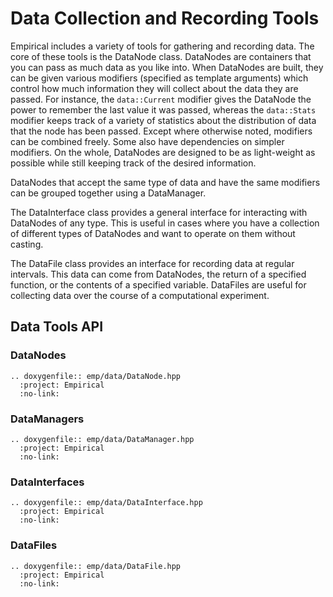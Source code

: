 # Data Collection and Recording Tools

Empirical includes a variety of tools for gathering and recording data.
The core of these tools is the DataNode class. DataNodes are containers
that you can pass as much data as you like into. When DataNodes are
built, they can be given various modifiers (specified as template
arguments) which control how much information they will collect about
the data they are passed. For instance, the `data::Current` modifier
gives the DataNode the power to remember the last value it was passed,
whereas the `data::Stats` modifier keeps track of a variety of
statistics about the distribution of data that the node has been
passed. Except where otherwise noted, modifiers can be combined freely.
Some also have dependencies on simpler modifiers. On the whole,
DataNodes are designed to be as light-weight as possible while still
keeping track of the desired information.

DataNodes that accept the same type of data and have the same modifiers
can be grouped together using a DataManager.

The DataInterface class provides a general interface for interacting
with DataNodes of any type. This is useful in cases where you have a
collection of different types of DataNodes and want to operate on them
without casting.

The DataFile class provides an interface for recording data at regular
intervals. This data can come from DataNodes, the return of a specified
function, or the contents of a specified variable. DataFiles are useful
for collecting data over the course of a computational experiment.

## Data Tools API

### DataNodes

```{eval-rst}
.. doxygenfile:: emp/data/DataNode.hpp
  :project: Empirical
  :no-link:   
```

### DataManagers

```{eval-rst}
.. doxygenfile:: emp/data/DataManager.hpp
  :project: Empirical
  :no-link:   
```

### DataInterfaces

```{eval-rst}
.. doxygenfile:: emp/data/DataInterface.hpp
  :project: Empirical
  :no-link:   
```

### DataFiles

```{eval-rst}
.. doxygenfile:: emp/data/DataFile.hpp
  :project: Empirical
  :no-link:   
```
